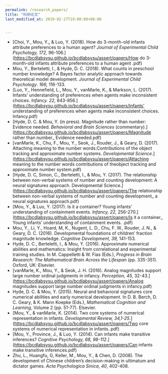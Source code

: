 ```yaml
---
permalink: /research_papers/
title: "科研论文"
last_modified_at: 2019-02-27T19:00:00+08:00


---
```


- [Choi, Y., Mou, Y.**,** & Luo, Y. (2018). How do 3-month-old infants attribute preferences to a human agent? *Journal of Experimental Child Psychology, 172,* 96-106.](https://bcdlabsysu.github.io/bcdlabsysu/assert/papers/How do 3-month-old infants attribute preferences to a human agent .pdf)
- Mou, Y., Berteletti, I., & Hyde, D. C. (2018). What counts in preschool number knowledge? A Bayes factor analytic approach towards theoretical model development. *Journal of Experimental Child Psychology*. *166,* 116-133.
- [Luo, Y., Hennefield, L., Mou, Y., vanMarle, K., & Markson, L. (2017). Infants’ understanding of preferences when agents make inconsistent choices. *Infancy. 22,* 843-856.](https://bcdlabsysu.github.io/bcdlabsysu/assert/papers/Infants’ understanding of preferences when agents make inconsistent choices. Infancy.pdf)
- [Hyde, D. C. & Mou, Y. (in press). Magnitude rather than number: Evidence needed. *Behavioral and Brain* *Sciences* (commentary).](https://bcdlabsysu.github.io/bcdlabsysu/assert/papers/Magnitude rather than number_ Evidence needed.pdf)
- [vanMarle, K., Chu, F., Mou, Y., Seok, J., Rouder, J., & Geary, D. (2017). Attaching meaning to the number words:Contributions of the object tracking and approximate number systems. *Developmental Science*.](https://bcdlabsysu.github.io/bcdlabsysu/assert/papers/Attaching meaning to the number words contributions of theobject tracking and approximate number system.pdf)
- [Hyde, D. C, Simon, C., Berteletti, I., & Mou, Y. (2017). The relationship between non-verbal systems of number and counting development: A neural signatures approach.  Developmental Science.](https://bcdlabsysu.github.io/bcdlabsysu/assert/papers/The relationship between non-verbal systems of number and counting development_ a neural signatures approach.pdf)
- [Mou, Y., & Luo, Y. (2017). Is it a container? Young infants’ understanding of containment events. *Infancy, 22,* 256-270.](https://bcdlabsysu.github.io/bcdlabsysu/assert/papers/Is it a container_ Young infants’ understanding of containment events. .pdf)
- Mou, Y., Li, Y., Hoard, M, K., Nugent, L. D., Chu, F. W., Rouder, J. N., & Geary, D. C. (2016). Developmental foundations of children’ fraction magnitude knowledge. *Cognitive Development, 39,* 141-153. 
- Hyde, D. C., Berteletti, I., & Mou, Y. (2016).  Approximate numerical abilities and mathematics:  Insight from correlational and experimental training studies.  In M. Cappelletti & W. Fias (Eds.), *Progress in Brain Research: The Mathematical Brain Across the Lifespan* (pp. 335-351)*.* Oxford, UK: Elsevier.
- [vanMarle, K., Mou, Y., & Seok, J. H. (2016). Analog magnitudes support large number ordinal judgments in infancy. *Perception, 45,* 32-43.](https://bcdlabsysu.github.io/bcdlabsysu/assert/papers/Analog magnitudes support large number ordinal judgments in infancy.pdf) 
- Hyde, D. C. & Mou, Y. (2015). Neural and behavioral signatures core numerical abilities and early numerical development. In D. B. Berch, D. C. Geary, & K. Mann Koepke (Eds.), *Mathematical Cognition and Learning*, Volume 2 (pp. 51-77). Elsevier.
- [Mou, Y., & vanMarle, K. (2014). Two core systems of numerical representation in infants. *Developmental* *Review, 34,1-25*.](https://bcdlabsysu.github.io/bcdlabsysu/assert/papers/Two core systems of numerical representation in infants..pdf)
- [Mou, Y., Province, J., & Luo, Y. (2014). Can infants make transitive inferences? *Cognitive Psychology, 68, 98-112*.](https://bcdlabsysu.github.io/bcdlabsysu/assert/papers/Can infants make transitive inferences.pdf)
- Zhu, L., Huangfu, G, Keller, M., Mou, Y., & Chen, D. (2008). The development of Chinese children’s decision-making in ultimatum and dictator games. *Acta Psychologica Sinica*, *40*, 402-408.

